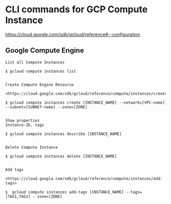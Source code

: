 # CLI commands for GCP Compute Instance

<https://cloud.google.com/sdk/gcloud/reference#--configuration>



## Google Compute Engine

``` cli
List all Compute Instances

$ gcloud compute instances list


Create Compute Engine Resource

<https://cloud.google.com/sdk/gcloud/reference/compute/instances/create>

$ gcloud compute instances create [INSTANCE_NAME] --network=[VPC-name] --subnet=[SUBNET-name] --zone=[ZONE]


Show properties
Instance-ID, tags

$ gcloud compute instances describe [INSTANCE_NAME]


Delete Compute Instance

$ gcloud compute instances delete [INSTANCE_NAME]


Add tags

<https://cloud.google.com/sdk/gcloud/reference/compute/instances/add-tags>

$  gcloud compute instances add-tags [INSTANCE_NAME] --tags=[TAG1,TAG2] --zone=[ZONE]

```
